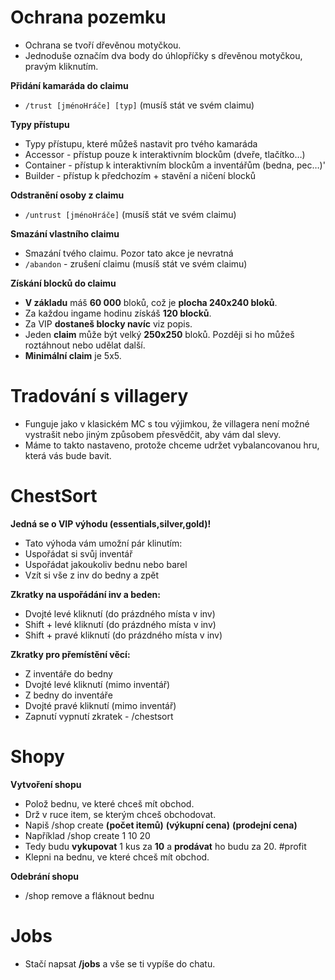 # Ochrana pozemku
  - Ochrana se tvoří dřevěnou motyčkou.
  - Jednoduše označím dva body do úhlopříčky s dřevěnou motyčkou, pravým kliknutím.
  
  **Přidání kamaráda do claimu**
  - `/trust [jménoHráče] [typ]` (musíš stát ve svém claimu)
  
  **Typy přístupu**
  - Typy přístupu, které můžeš nastavit pro tvého kamaráda
  - Accessor - přístup pouze k interaktivním blockům (dveře, tlačítko…)
  - Container - přístup k interaktivním blockům a inventářům (bedna, pec…)'
  - Builder - přístup k předchozím + stavění a ničení blocků
  
 **Odstranění osoby z claimu**
  - `/untrust [jménoHráče]` (musíš stát ve svém claimu)
  
 **Smazání vlastního claimu**
  - Smazání tvého claimu. Pozor tato akce je nevratná
  - `/abandon` - zrušení claimu (musíš stát ve svém claimu)

 **Získání blocků do claimu**
 - **V základu** máš **60 000** bloků, což je **plocha 240x240 bloků**.
 - Za každou ingame hodinu získáš **120 blocků**.
 - Za VIP **dostaneš blocky navíc** viz popis.
 - Jeden **claim** může být velký **250x250** bloků. Později si ho můžeš roztáhnout nebo udělat další.
 - **Minimální claim** je 5x5.

# Tradování s villagery
  - Funguje jako v klasickém MC s tou výjimkou, že villagera není možné vystrašit nebo jiným způsobem přesvědčit, aby vám dal slevy.
  - Máme to takto nastaveno, protože chceme udržet vybalancovanou hru, která vás bude bavit.

#  ChestSort
  **Jedná se o VIP výhodu (essentials,silver,gold)!**
  - Tato výhoda vám umožní pár klinutím:
  - Uspořádat si svůj inventář
  - Uspořádat jakoukoliv bednu nebo barel
  - Vzít si vše z inv do bedny a zpět

  **Zkratky na uspořádání inv a beden:**
  - Dvojté levé kliknutí (do prázdného místa v inv)
  - Shift + levé kliknutí (do prázdného místa v inv)
  - Shift + pravé kliknutí (do prázdného místa v inv)

  **Zkratky pro přemístění věcí:**
  - Z inventáře do bedny
  - Dvojté levé kliknutí (mimo inventář)
  - Z bedny do inventáře
  - Dvojté pravé kliknutí (mimo inventář)
  - Zapnutí vypnutí zkratek - /chestsort

# Shopy
**Vytvoření shopu**
  - Polož bednu, ve které chceš mít obchod.
  - Drž v ruce item, se kterým chceš obchodovat. 
  - Napiš /shop create **(počet itemů)** **(výkupní cena)** **(prodejní cena)** 
  - Například /shop create 1 10 20
  - Tedy budu **vykupovat** 1 kus za **10** a **prodávat** ho budu za 20. #profit
  - Klepni na bednu, ve které chceš mít obchod.

**Odebrání shopu**
- /shop remove a fláknout bednu

#  Jobs
- Stačí napsat **/jobs** a vše se ti vypíše do chatu.
